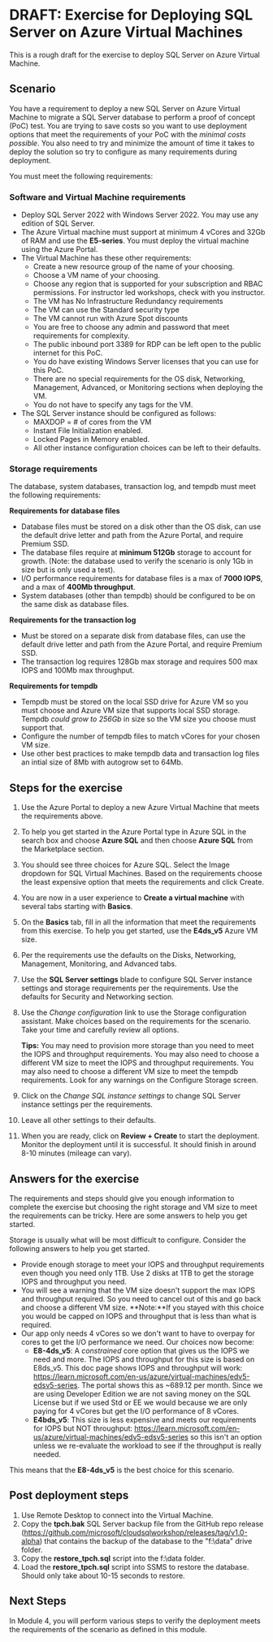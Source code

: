 # DRAFT: Exercise for Deploying SQL Server on Azure Virtual Machines

This is a rough draft for the exercise to deploy SQL Server on Azure Virtual Machine.

## Scenario

You have a requirement to deploy a new SQL Server on Azure Virtual Machine to migrate a SQL Server database to perform a proof of concept (PoC) test. You are trying to save costs so you want to use deployment options that meet the requirements of your PoC with the *minimal costs possible*. You also need to try and minimize the amount of time it takes to deploy the solution so try to configure as many requirements during deployment.

You must meet the following requirements:

### Software and Virtual Machine requirements

- Deploy SQL Server 2022 with Windows Server 2022. You may use any edition of SQL Server.
- The Azure Virtual machine must support at minimum 4 vCores and 32Gb of RAM and use the **E5-series**. You must deploy the virtual machine using the Azure Portal.
- The Virtual Machine has these other requirements:
    - Create a new resource group of the name of your choosing.
    - Choose a VM name of your choosing.
    - Choose any region that is supported for your subscription and RBAC permissions. For instructor led workshops, check with you instructor.
    - The VM has No Infrastructure Redundancy requirements
    - The VM can use the Standard security type
    - The VM cannot run with Azure Spot discounts
    - You are free to choose any admin and password that meet requirements for complexity.
    - The public inbound port 3389 for RDP can be left open to the public internet for this PoC.
    - You do have existing Windows Server licenses that you can use for this PoC.
    - There are no special requirements for the OS disk, Networking, Management, Advanced, or Monitoring sections when deploying the VM.
    - You do not have to specify any tags for the VM.
- The SQL Server instance should be configured as follows:
    - MAXDOP = # of cores from the VM
    - Instant File Initialization enabled.
    - Locked Pages in Memory enabled.
    - All other instance configuration choices can be left to their defaults.
    
### Storage requirements

The database, system databases, transaction log, and tempdb must meet the following requirements:

**Requirements for database files**

- Database files must be stored on a disk other than the OS disk, can use the default drive letter and path from the Azure Portal, and require Premium SSD.
- The database files require at **minimum 512Gb** storage to account for growth. (Note: the database used to verify the scenario is only 1Gb in size but is only used a test).
- I/O performance requirements for database files is a max of **7000 IOPS**, and a max of **400Mb throughput**.
- System databases (other than tempdb) should be configured to be on the same disk as database files.

**Requirements for the transaction log**

- Must be stored on a separate disk from database files, can use the default drive letter and path from the Azure Portal, and require Premium SSD.
- The transaction log requires 128Gb max storage and requires 500 max IOPS and 100Mb max throughput.

**Requirements for tempdb**

- Tempdb must be stored on the local SSD drive for Azure VM so you must choose and Azure VM size that supports local SSD storage. Tempdb *could grow to 256Gb* in size so the VM size you choose must support that.
- Configure the number of tempdb files to match vCores for your chosen VM size. 
- Use other best practices to make tempdb data and transaction log files an intial size of 8Mb with autogrow set to 64Mb.

## Steps for the exercise

1. Use the Azure Portal to deploy a new Azure Virtual Machine that meets the requirements above.

2. To help you get started in the Azure Portal type in Azure SQL in the search box and choose **Azure SQL** and then choose **Azure SQL** from the Marketplace section.

3. You should see three choices for Azure SQL. Select the Image dropdown for SQL Virtual Machines. Based on the requirements choose the least expensive option that meets the requirements and click Create.

1. You are now in a user experience to **Create a virtual machine** with several tabs starting with **Basics**.

1. On the **Basics** tab, fill in all the information that meet the requirements from this exercise. To help you get started, use the **E4ds_v5** Azure VM size.

1. Per the requirements use the defaults on the Disks, Networking, Management, Monitoring, and Advanced tabs.

2. Use the **SQL Server settings** blade to configure SQL Server instance settings and storage requirements per the requirements. Use the defaults for Security and Networking section.

1. Use the *Change configuration* link to use the Storage configuration assistant. Make choices based on the requirements for the scenario. Take your time and carefully review all options.

    **Tips:** You may need to provision more storage than you need to meet the IOPS and throughput requirements. You may also need to choose a different VM size to meet the IOPS and throughput requirements. You may also need to choose a different VM size to meet the tempdb requirements. Look for any warnings on the Configure Storage screen.

1. Click on the *Change SQL instance settings* to change SQL Server instance settings per the requirements.

1. Leave all other settings to their defaults.

5. When you are ready, click on **Review + Create** to start the deployment. Monitor the deployment until it is successful. It should finish in around 8-10 minutes (mileage can vary).

## Answers for the exercise

The requirements and steps should give you enough information to complete the exercise but choosing the right storage and VM size to meet the requirements can be tricky. Here are some answers to help you get started.

Storage is usually what will be most difficult to configure. Consider the following answers to help you get started.
- Provide enough storage to meet your IOPS and throughput requirements even though you need only 1TB. Use 2 disks at 1TB to get the storage IOPS and throughput you need.
- You will see a warning that the VM size doesn't support the max IOPS and throughput required. So you need to cancel out of this and go back and choose a different VM size. **Note:**If you stayed with this choice you would be capped on IOPS and throughput that is less than what is required. 
- Our app only needs 4 vCores so we don't want to have to overpay for cores to get the I/O performance we need. Our choices now become:
    - **E8-4ds_v5**:  A *constrained* core option that gives us the IOPS we need and more. The IOPS and throughput for this size is based on E8ds_v5. This doc page shows IOPS and throughput will work: https://learn.microsoft.com/en-us/azure/virtual-machines/edv5-edsv5-series. The portal shows this as ~689.12 per month. Since we are using Developer Edition we are not saving money on the SQL License but if we used Std or EE we would because we are only paying for 4 vCores but get the I/O performance of 8 vCores.
    - **E4bds_v5**: This size is less expensive and meets our requirements for IOPS but NOT throughput: https://learn.microsoft.com/en-us/azure/virtual-machines/edv5-edsv5-series so this isn't an option unless we re-evaluate the workload to see if the throughput is really needed.
    
This means that the **E8-4ds_v5** is the best choice for this scenario.
    
## Post deployment steps

1. Use Remote Desktop to connect into the Virtual Machine.
1. Copy the **tpch.bak** SQL Server backup file from the GitHub repo release (https://github.com/microsoft/cloudsqlworkshop/releases/tag/v1.0-alpha) that contains the backup of the database to the "f:\data" drive folder.
1. Copy the **restore_tpch.sql** script into the f:\data folder.
1. Load the **restore_tpch.sql** script into SSMS to restore the database. Should only take about 10-15 seconds to restore.

## Next Steps

In Module 4, you will perform various steps to verify the deployment meets the requirements of the scenario as defined in this module.